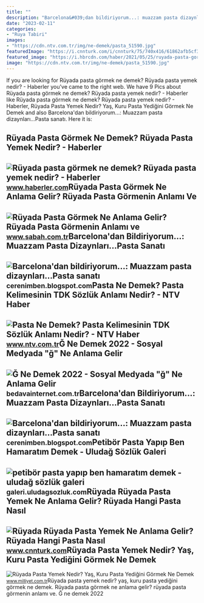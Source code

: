 ```yaml
---
title: ""
description: "Barcelona&#039;dan bildiriyorum...: muazzam pasta dizaynları...pasta sanatı"
date: "2023-02-11"
categories:
- "Ruya Tabiri"
images:
- "https://cdn.ntv.com.tr/img/ne-demek/pasta_51590.jpg"
featuredImage: "https://i.cnnturk.com/i/cnnturk/75/740x416/61862afb5cf3b01cac3dacf4.jpg"
featured_image: "https://i.hbrcdn.com/haber/2021/05/25/ruyada-pasta-gormek-ne-demek-ruyada-pasta-yemek-14155546_9208_amp.jpg"
image: "https://cdn.ntv.com.tr/img/ne-demek/pasta_51590.jpg"
---
```


If you are looking for Rüyada pasta görmek ne demek? Rüyada pasta yemek nedir? - Haberler you've came to the right web. We have 9 Pics about Rüyada pasta görmek ne demek? Rüyada pasta yemek nedir? - Haberler like Rüyada pasta görmek ne demek? Rüyada pasta yemek nedir? - Haberler, Rüyada Pasta Yemek Nedir? Yaş, Kuru Pasta Yediğini Görmek Ne Demek and also Barcelona'dan bildiriyorum...: Muazzam pasta dizaynları...Pasta sanatı. Here it is:

Rüyada Pasta Görmek Ne Demek? Rüyada Pasta Yemek Nedir? - Haberler
------------------------------------------------------------------

 ![Rüyada pasta görmek ne demek? Rüyada pasta yemek nedir? - Haberler](https://i.hbrcdn.com/haber/2021/05/25/ruyada-pasta-gormek-ne-demek-ruyada-pasta-yemek-14155546_9208_amp.jpg) <small>www.haberler.com</small>Rüyada Pasta Görmek Ne Anlama Gelir? Rüyada Pasta Görmenin Anlamı Ve
--------------------------------------------------------------------

 ![Rüyada Pasta Görmek Ne Anlama Gelir? Rüyada Pasta Görmenin Anlamı ve](https://iasbh.tmgrup.com.tr/c5ab65/752/395/0/24/724/404?u=https://isbh.tmgrup.com.tr/sbh/2021/08/18/ruyada-pasta-gormek-ne-anlama-gelir-ruyada-pasta-yemek-anlami-nedir-1629290097835.jpg) <small>www.sabah.com.tr</small>Barcelona'dan Bildiriyorum...: Muazzam Pasta Dizaynları...Pasta Sanatı
----------------------------------------------------------------------

 ![Barcelona'dan bildiriyorum...: Muazzam pasta dizaynları...Pasta sanatı](https://lh3.googleusercontent.com/-W124ZW9HZDw/TWkyKQD4zBI/AAAAAAAACic/vXItaxBNdNU/s400/180609_10150093982739760_536654759_6461229_2319961_n.jpg) <small>cerenimben.blogspot.com</small>Pasta Ne Demek? Pasta Kelimesinin TDK Sözlük Anlamı Nedir? - NTV Haber
----------------------------------------------------------------------

 ![Pasta Ne Demek? Pasta Kelimesinin TDK Sözlük Anlamı Nedir? - NTV Haber](https://cdn.ntv.com.tr/img/ne-demek/pasta_51590.jpg) <small>www.ntv.com.tr</small>Ğ Ne Demek 2022 - Sosyal Medyada "ğ" Ne Anlama Gelir
----------------------------------------------------

 ![Ğ Ne Demek 2022 - Sosyal Medyada "ğ" Ne Anlama Gelir](https://bedavainternet.com.tr/wp-content/uploads/2022/04/G-Ne-Demek.jpg) <small>bedavainternet.com.tr</small>Barcelona'dan Bildiriyorum...: Muazzam Pasta Dizaynları...Pasta Sanatı
----------------------------------------------------------------------

 ![Barcelona'dan bildiriyorum...: Muazzam pasta dizaynları...Pasta sanatı](https://lh5.googleusercontent.com/-Vs9g1cEElks/TWkyJW8-0II/AAAAAAAACiU/Uk0e3n3i9Tc/s640/180081_10150093953974760_536654759_6460934_4809897_n.jpg) <small>cerenimben.blogspot.com</small>Petibör Pasta Yapıp Ben Hamaratım Demek - Uludağ Sözlük Galeri
--------------------------------------------------------------

 ![petibör pasta yapıp ben hamaratım demek - uludağ sözlük galeri](https://galeri13.uludagsozluk.com/640/petibor-pasta-yapip-ben-hamaratim-demek_2312222.jpg) <small>galeri.uludagsozluk.com</small>Rüyada Rüyada Pasta Yemek Ne Anlama Gelir? Rüyada Hangi Pasta Nasıl
-------------------------------------------------------------------

 ![Rüyada Rüyada Pasta Yemek Ne Anlama Gelir? Rüyada Hangi Pasta Nasıl](https://i.cnnturk.com/i/cnnturk/75/740x416/61862afb5cf3b01cac3dacf4.jpg) <small>www.cnnturk.com</small>Rüyada Pasta Yemek Nedir? Yaş, Kuru Pasta Yediğini Görmek Ne Demek
------------------------------------------------------------------

 ![Rüyada Pasta Yemek Nedir? Yaş, Kuru Pasta Yediğini Görmek Ne Demek](https://i2.milimaj.com/i/milliyet/75/0x0/5fb4f1c75542822294396d75.jpg) <small>www.milliyet.com.tr</small>Rüyada pasta yemek nedir? yaş, kuru pasta yediğini görmek ne demek. Rüyada pasta görmek ne anlama gelir? rüyada pasta görmenin anlamı ve. Ğ ne demek 2022
